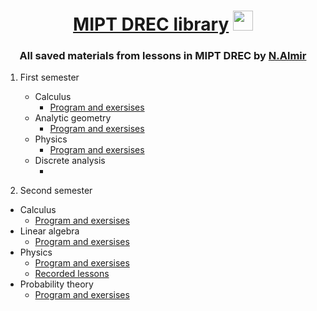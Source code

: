 <h1 align="center"> <a href="https://vk.com/drec_mipt" target="_blank">MIPT DREC library</a>
<img src="https://github.com/Volkodav07/B01-301/blob/main/logo.png" height="32"/></h1>
<h3 align="center">All saved materials from lessons in MIPT DREC by <a href="https://t.me/almirnasyrov" target="_blank">N.Almir</a> </h3>

1. First semester
   - Calculus
     - <a href="https://disk.yandex.ru/i/ZovcV4H3lYR2cw">Program and exersises</a>
   - Analytic geometry
     - <a href="https://disk.yandex.ru/i/3yrsucB3VZGN_w">Program and exersises</a>
   - Physics
     - <a href="https://disk.yandex.ru/i/BSAjHxGLAj6kzw">Program and exersises</a>
   - Discrete analysis
     - <a href=""></a>

2. Second semester
  - Calculus
     - <a href="https://disk.yandex.ru/i/adqOCo5RFQJGIQ">Program and exersises</a>
   - Linear algebra
     - <a href="https://disk.yandex.ru/i/IgZ8O_C5XTsx2g">Program and exersises</a>
   - Physics
     - <a href="https://disk.yandex.ru/i/pul0qAvm1RSzOw">Program and exersises</a>
     - <a href="https://disk.yandex.ru/i/pul0qAvm1RSzOw">Recorded lessons</a>
   - Probability theory
     - <a href="https://disk.yandex.ru/i/MsAgrWPXuhyg-A">Program and exersises</a>

